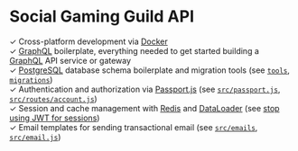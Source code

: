 # Social Gaming Guild API

✓ Cross-platform development via [Docker][docker]  
✓ [GraphQL][gql] boilerplate, everything needed to get started building a [GraphQL][gql] API service or gateway  
✓ [PostgreSQL][pg] database schema boilerplate and migration tools (see [`tools`](./tools), [`migrations`](./migrations))  
✓ Authentication and authorization via [Passport.js][passport] (see [`src/passport.js`](./src/passport.js), [`src/routes/account.js`](./src/routes/account.js))  
✓ Session and cache management with [Redis][redis] and [DataLoader][loader] (see [stop using JWT for sessions](http://cryto.net/~joepie91/blog/2016/06/13/stop-using-jwt-for-sessions/))  
✓ Email templates for sending transactional email (see [`src/emails`](./src/emails), [`src/email.js`](./src/email.js))  


[gql]: http://graphql.org
[pg]: https://www.postgresql.org
[docker]: https://www.docker.com/community-edition
[passport]: http://passportjs.org
[redis]: https://redis.io
[loader]: https://github.com/facebook/dataloader
